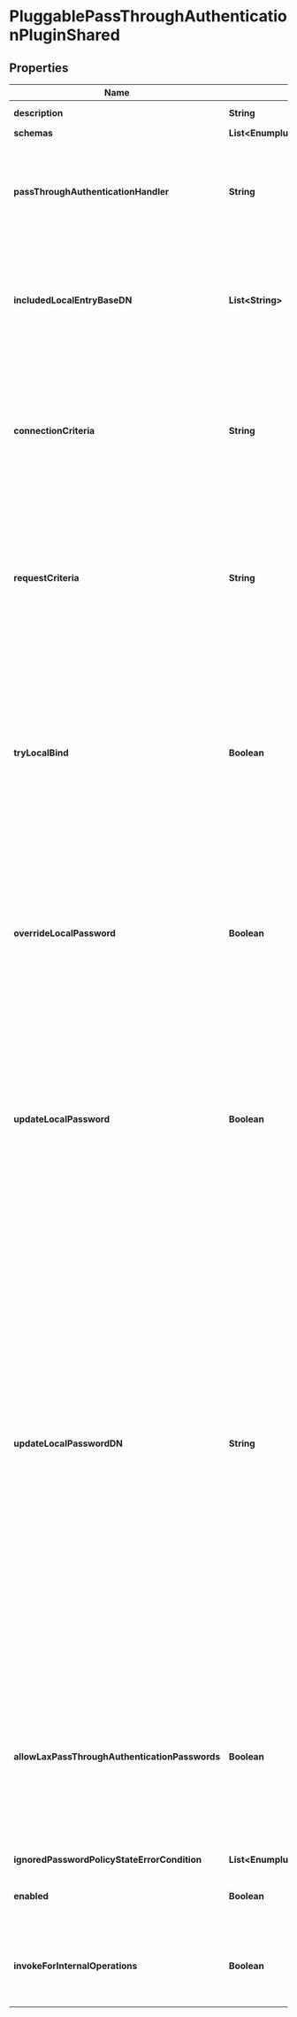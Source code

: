 

# PluggablePassThroughAuthenticationPluginShared


## Properties

| Name | Type | Description | Notes |
|------------ | ------------- | ------------- | -------------|
|**description** | **String** | A description for this Plugin |  [optional] |
|**schemas** | **List&lt;EnumpluggablePassThroughAuthenticationPluginSchemaUrn&gt;** |  |  |
|**passThroughAuthenticationHandler** | **String** | The component used to manage authentication with the external authentication service. |  |
|**includedLocalEntryBaseDN** | **List&lt;String&gt;** | The base DNs for the local users whose authentication attempts may be passed through to the external authentication service. |  [optional] |
|**connectionCriteria** | **String** | A reference to connection criteria that will be used to indicate which bind requests should be passed through to the external authentication service. |  [optional] |
|**requestCriteria** | **String** | A reference to request criteria that will be used to indicate which bind requests should be passed through to the external authentication service. |  [optional] |
|**tryLocalBind** | **Boolean** | Indicates whether to attempt the bind in the local server first and only send the request to the external authentication service if the local bind attempt fails, or to only attempt the bind in the external service. |  [optional] |
|**overrideLocalPassword** | **Boolean** | Indicates whether to attempt the authentication in the external service if the local user entry includes a password. This property will be ignored if try-local-bind is false. |  [optional] |
|**updateLocalPassword** | **Boolean** | Indicates whether to overwrite the user&#39;s local password if the local bind fails but the authentication attempt succeeds when attempted in the external service. This property may only be set to true if try-local-bind is also true. |  [optional] |
|**updateLocalPasswordDN** | **String** | The DN of the authorization identity that will be used when updating the user&#39;s local password if update-local-password is true. This is primarily intended for use if the Data Sync Server will be used to synchronize passwords between the local server and the external service, and in that case, the DN used here should also be added to the ignore-changes-by-dn property in the appropriate Sync Source object in the Data Sync Server configuration. |  [optional] |
|**allowLaxPassThroughAuthenticationPasswords** | **Boolean** | Indicates whether to overwrite the user&#39;s local password even if the password used to authenticate to the external service would have failed validation if the user attempted to set it directly. |  [optional] |
|**ignoredPasswordPolicyStateErrorCondition** | **List&lt;EnumpluginIgnoredPasswordPolicyStateErrorConditionProp&gt;** |  |  [optional] |
|**enabled** | **Boolean** | Indicates whether the plug-in is enabled for use. |  |
|**invokeForInternalOperations** | **Boolean** | Indicates whether the plug-in should be invoked for internal operations. |  [optional] |



